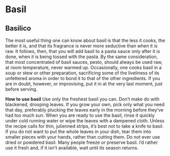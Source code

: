 # Basil
## Basilico

The most useful thing one can know about basil is that the less it cooks, the better it is, and that its fragrance is never more seductive than when it is raw. It follows, then, that you will add basil to a pasta sauce only after it is done, when it is being tossed with the pasta. By the same consideration, that most concentrated of basil sauces, pesto, should always be used raw, at room temperature, never warmed up. Occasionally, one cooks basil in a soup or stew or other preparation, sacrificing some of the liveliness of its unfettered aroma in order to bond it to that of the other ingredients. If you are in doubt, however, or improvising, put it in at the very last moment, just before serving.

**How to use basil** Use only the freshest basil you can. Don’t make do with blackened, drooping leaves. If you grow your own, pick only what you need that day, preferably plucking the leaves early in the morning before they’ve had too much sun. When you are ready to use the basil, rinse it quickly under cold running water or wipe the leaves with a dampened cloth. Unless the recipe calls for thin, julienned strips, it’s best not to take a knife to basil. If you do not want to put the whole leaves in your dish, tear them into smaller pieces with your hands, rather than cutting them. Do not ever use dried or powdered basil. Many people freeze or preserve basil. I’d rather use it fresh and, if it isn’t available, wait until its season returns.